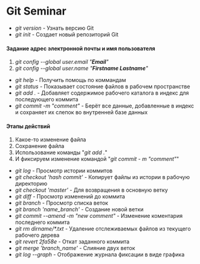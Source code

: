 # Git Seminar

* *git version* - Узнать версию Git
* *git init* - Создает новый репозиторий Git
#### Задание адрес электронной почты и имя пользователя
1. *git config --global user.email "***Email***"*
2. *git config --global user.name "***Firstname Lastname***"*
* *git help* - Получить помощь по коммандам
* *git status* - Показывает состояние файлов в рабочем пространстве
* *git add .* - Добавляет содержимое рабочего каталога в индекс для последующего коммита
* *git commit -m "comment"* - Берёт все данные, добавленные в индекс и сохраняет их слепок во внутренней базе данных
#### Этапы действий
1. Какое-то изменение файла
2. Сохранение файла
3. Использование команды "*git add .*"
4. И фиксируем изменение командой "*git commit - m "comment"*"
* *git log* - Просмотр истории коммитов
* *git checkout 'hash commit'* - Копирует файлы из истории в рабочую директорию
* *git checkout 'master'* - Для возвращения в основную ветку
* *git diff* - Просмотр изменений до коммита
* *git branch* - Просмотр списка веток
* *git branch 'name_branch'* - Создание новой ветки
* *git commit --amend -m "new comment"* - Изменение коментария последнего коммита
* *git rm dirname/\*.txt* - Удаление отслеживаемых файлов из текущего рабочего дерева
* *git revert 2fa58e* - Откат заданного коммита
* *git merge 'branch_name'* - Слияние двух веток
* *git log --graph* - Отображение журнала фиксации в виде графика